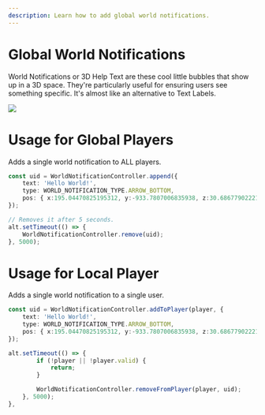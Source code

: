 ```yaml
---
description: Learn how to add global world notifications.
---
```


# Global World Notifications

World Notifications or 3D Help Text are these cool little bubbles that show up in a 3D space. They're particularly useful for ensuring users see something specific. It's almost like an alternative to Text Labels.

![](https://i.imgur.com/n8P5cYT.jpeg)

# Usage for Global Players

Adds a single world notification to ALL players.

```ts
const uid = WorldNotificationController.append({
    text: 'Hello World!',
    type: WORLD_NOTIFICATION_TYPE.ARROW_BOTTOM,
    pos: { x:195.04470825195312, y:-933.7807006835938, z:30.686779022216797},
});

// Removes it after 5 seconds.
alt.setTimeout(() => {
    WorldNotificationController.remove(uid);
}, 5000);
```

# Usage for Local Player

Adds a single world notification to a single user.

```ts
const uid = WorldNotificationController.addToPlayer(player, {
    text: 'Hello World!',
    type: WORLD_NOTIFICATION_TYPE.ARROW_BOTTOM,
    pos: { x:195.04470825195312, y:-933.7807006835938, z:30.686779022216797},
});

alt.setTimeout(() => {
        if (!player || !player.valid) {
            return;
        }

        WorldNotificationController.removeFromPlayer(player, uid);
    }, 5000);
},
```